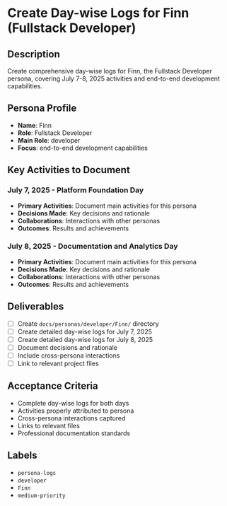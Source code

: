 # Create Day-wise Logs for Finn (Fullstack Developer)

## Description
Create comprehensive day-wise logs for Finn, the Fullstack Developer persona, covering July 7-8, 2025 activities and end-to-end development capabilities.

## Persona Profile
- **Name**: Finn
- **Role**: Fullstack Developer
- **Main Role**: developer
- **Focus**: end-to-end development capabilities

## Key Activities to Document

### July 7, 2025 - Platform Foundation Day
- **Primary Activities**: Document main activities for this persona
- **Decisions Made**: Key decisions and rationale
- **Collaborations**: Interactions with other personas
- **Outcomes**: Results and achievements

### July 8, 2025 - Documentation and Analytics Day
- **Primary Activities**: Document main activities for this persona
- **Decisions Made**: Key decisions and rationale
- **Collaborations**: Interactions with other personas
- **Outcomes**: Results and achievements

## Deliverables
- [ ] Create `docs/personas/developer/Finn/` directory
- [ ] Create detailed day-wise logs for July 7, 2025
- [ ] Create detailed day-wise logs for July 8, 2025
- [ ] Document decisions and rationale
- [ ] Include cross-persona interactions
- [ ] Link to relevant project files

## Acceptance Criteria
- Complete day-wise logs for both days
- Activities properly attributed to persona
- Cross-persona interactions captured
- Links to relevant files
- Professional documentation standards

## Labels
- `persona-logs`
- `developer`
- `Finn`
- `medium-priority`
